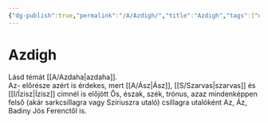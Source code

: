 ```yaml
---
{"dg-publish":true,"permalink":"/A/Azdigh/","title":"Azdigh","tags":["dg_uploaded"],"created":"2023-10-11T05:42","updated":"2023-10-25T12:36"}
---
```



# Azdigh

Lásd témát [[A/Azdaha\|azdaha]].  
Az- előrésze azért is érdekes, mert [[A/Ász\|Ász]], [[S/Szarvas\|szarvas]] és [[I/Ízisz\|Ízisz]] címnél is előjött Ős, észak, szék, trónus, azaz mindenképpen felső (akár sarkcsillagra vagy Szíriuszra utaló) csillagra utalóként Az, Áz, Badiny Jós Ferenctől is.  